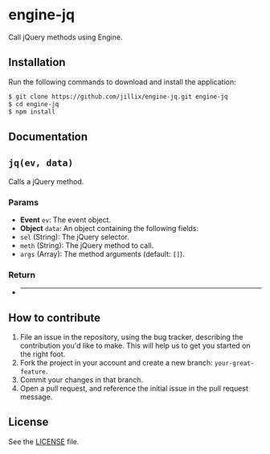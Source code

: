# engine-jq
Call jQuery methods using Engine.

## Installation
Run the following commands to download and install the application:

```sh
$ git clone https://github.com/jillix/engine-jq.git engine-jq
$ cd engine-jq
$ npm install
```

## Documentation
## `jq(ev, data)`
Calls a jQuery method.

### Params 
- **Event** `ev`: The event object.
- **Object** `data`: An object containing the following fields: 
 - `sel` (String): The jQuery selector.
 - `meth` (String): The jQuery method to call.
 - `args` (Array): The method arguments (default: `[]`).

### Return
- **** 



## How to contribute

1. File an issue in the repository, using the bug tracker, describing the
   contribution you'd like to make. This will help us to get you started on the
   right foot.
2. Fork the project in your account and create a new branch:
   `your-great-feature`.
3. Commit your changes in that branch.
4. Open a pull request, and reference the initial issue in the pull request
   message.

## License
See the [LICENSE](./LICENSE) file.
